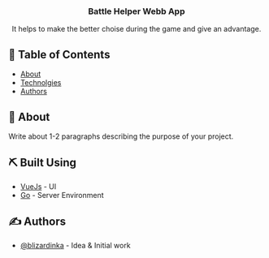 <h3 align="center">Battle Helper Webb App</h3>

<p align="center"> It helps to make the better choise during the game and give an advantage.
</p>

## 📝 Table of Contents

- [About](#about)
- [Technolgies](#built_using)
- [Authors](#authors)

## 🧐 About <a name = "about"></a>

Write about 1-2 paragraphs describing the purpose of your project.

## ⛏️ Built Using <a name = "built_using"></a>

- [VueJs](https://vuejs.org/) - UI
- [Go](https://golang.org) - Server Environment

## ✍️ Authors <a name = "authors"></a>

- [@blizardinka](https://github.com/blizardinka) - Idea & Initial work
